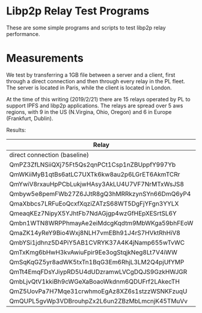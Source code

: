 # Libp2p Relay Test Programs

These are some simple programs and scripts to test libp2p relay performance.

# Measurements

We test by transferring a 1GB file between a server and a client,
first through a direct connection and then through every relay in the PL fleet.
The server is located in Paris, while the client is located in London.

At the time of this writing (2019/2/21) there are 15 relays operated by PL to support
IPFS and libp2p applications.
The relays are spread over 5 aws regions, with 9 in the US (N.Virgina, Ohio, Oregon) and 6 in Europe (Frankfurt, Dublin).

Results:

| Relay                                          | ping    | transfer time    |
|------------------------------------------------|---------|------------------|
| direct connection (baseline)                   | 7.7ms   | 33.964118735s    |
| QmPZ3ZfLNSiiQXj75Ft5Qs2qnPCt1Csp1nZBUppfY997Yb | 75.4ms  | 5m27.643753171s  |
| QmWKiiMyB1qtBs6atLC7UXTk6kw8au2p6LGrET6AkmTCRr | 75.2ms  | 4m15.151337098s  |
| QmYwiV8rxauHpPCbLukjwHAsy3AkLU4U7VF7NrMTxWsJS8 | 75.9ms  | 15m49.825359214s |
| Qmbyw5e8pemFWb27Z6JJtR8gQ3hMRRkzynSYn66DmQ6yP4 | 85.0ms  | 3m38.97912766s   |
| QmaXbbcs7LRFuEoQcxfXqziZATzS68WT5DgFjYFgn3YYLX | 85.0ms  | 4m2.533593947s   |
| QmeaqKEz7NipyX5YJhtFb7NdAGjgp4wzGfHEpXESrtSL6Y | 85.0ms  | 5m55.927897621s  |
| Qmbn1WTN8WRPPhmayAe2eiMdcgKqdtm9MbWKga59bhFEoW | 144.9ms | 7m11.629286569s  |
| QmaZK14yReY9Bio4Wxj8NLH7vmEBh91J4rS7HVktRhHiV8 | 144.2ms | 5m21.409484466s  |
| QmbYSi1jdhnz5D4PiY5AB1CVRYK37A4K4jNamp655wTvWC | 140.2ms | 18m28.022029431s |
| QmTxKmg6bHwH3kvAwiuFpir9Ee3ogStqjkNeg8Lt7V4iWW | 10.1ms  | 2m27.574585977s  |
| QmSqKqGZ5yr8adWK5txTn1BqG3Em6RhjL3LM2Q4pjUfYMP | 11.8ms  | 1m0.324375898s   |
| QmTt4EmqFDsYJiypRD5U4dUDzramwLVCgDQJS9GzkHWJGR | 11.5ms  | 1m1.178714762s   |
| QmbLjvQtV1kkiBh9cWGeXaBoaoWkdnm6QDUFrf2LAkecTH | 12.7ms  | 1m23.266873724s  |
| QmZ5UovPa7H7Mqe31crwhmoEgAz8XZ6s1stzzWSNKFzuqU | 12.6ms  | 1m25.655036374s  |
| QmQUPL5gvWp3VDBrouhpZx2L6un2ZBzMbLmcnjK45TMuVv | 12.7ms  | 53.261012677s    |
